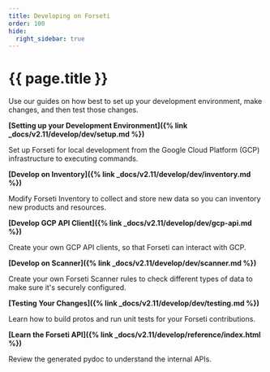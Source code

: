 ```yaml
---
title: Developing on Forseti
order: 100
hide:
  right_sidebar: true
---
```


# {{ page.title }}

Use our guides on how best to set up your development environment, make changes,
and then test those changes.

**[Setting up your Development Environment]({% link _docs/v2.11/develop/dev/setup.md %})**

Set up Forseti for local development from the Google Cloud Platform (GCP)
infrastructure to executing commands.

**[Develop on Inventory]({% link _docs/v2.11/develop/dev/inventory.md %})**

Modify Forseti Inventory to collect and store new data so you can inventory
new products and resources.

**[Develop GCP API Client]({% link _docs/v2.11/develop/dev/gcp-api.md %})**

Create your own GCP API clients, so that Forseti can interact with GCP.

**[Develop on Scanner]({% link _docs/v2.11/develop/dev/scanner.md %})**

Create your own Forseti Scanner rules to check different types of data to
make sure it's securely configured.

**[Testing Your Changes]({% link _docs/v2.11/develop/dev/testing.md %})**

Learn how to build protos and run unit tests for your Forseti contributions.

**[Learn the Forseti API]({% link _docs/v2.11/develop/reference/index.html %})**

Review the generated pydoc to understand the internal APIs.
